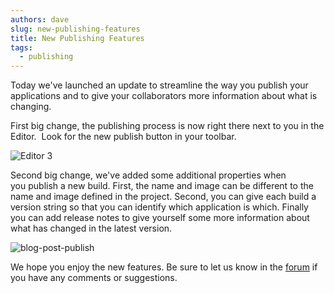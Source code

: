 ```yaml
---
authors: dave
slug: new-publishing-features
title: New Publishing Features
tags:
  - publishing
---
```


Today we've launched an update to streamline the way you publish your applications and to give your collaborators more information about what is changing.

First big change, the publishing process is now right there next to you in the Editor.  Look for the new publish button in your toolbar.

![Editor 3](/img/Editor-3.jpg)

Second big change, we've added some additional properties when you publish a new build. First, the name and image can be different to the name and image defined in the project. Second, you can give each build a version string so that you can identify which application is which. Finally you can add release notes to give yourself some more information about what has changed in the latest version.

![blog-post-publish](/img/blog-post-publish.jpg)

We hope you enjoy the new features. Be sure to let us know in the [forum](https://forum.playcanvas.com) if you have any comments or suggestions.
